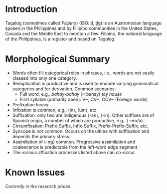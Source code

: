 # Introduction
Tagalog (sometimes called *Filipino*) (ISO: tl, [tlg](https://www.ethnologue.com/language/tgl)) is an Austronesian language spoken in the Philippines and by Filipino communities in the United States, Canada and the Middle East to mention a few. Filipino, the national language of the Philippines, is a register and based on Tagalog.

# Morphological Summary
* Words often fill categorical roles in phrases, i.e., words are not easily classed into only one category.
* Reduplication is productive and is used to encode varying grammatical categories and for derivation. Common scenarios:
    - Full word, e.g., *bahay-bahay* (< bahay) *toy house*
    - First syllable (primarily open): V~, CV~, CCV~ (Foreign words)
* Prefixation heavy
* Infixation is common, e.g., ⟨in⟩, ⟨um⟩, etc.
* Suffixation: only two are indigenous ⟨-an⟩, ⟨-in⟩. Other suffixes are of Spanish origin, a number of which are productive, e.g., ⟨-ero/a⟩
* Circumfixation: Prefix-Suffix, Infix-Suffix, Prefix-Prefix-Suffix, etc.
* Syncope is not common. Occurs on the ultima with suffixation and depends the primary stress.
* Assimilation of ⟨-ng⟩ common. Progressive assimilation and coalescence is predictable from the left-word edge segment.
* The various affixation processes listed above can co-occur.

# Known Issues
*Currently in the research phase*